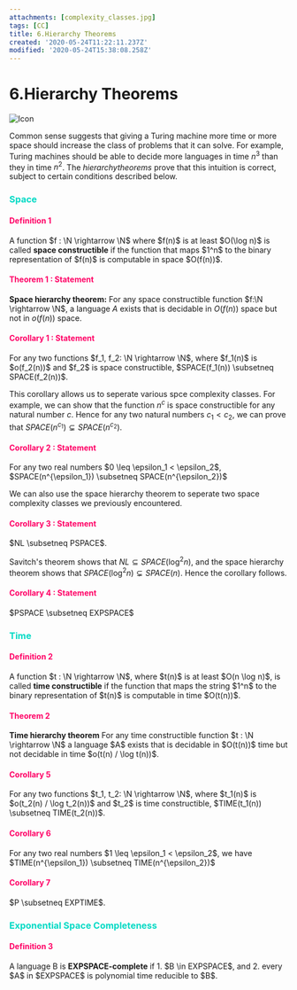 ```yaml
---
attachments: [complexity_classes.jpg]
tags: [CC]
title: 6.Hierarchy Theorems
created: '2020-05-24T11:22:11.237Z'
modified: '2020-05-24T15:38:08.258Z'
---
```


# 6.Hierarchy Theorems

![Icon](@attachment/complexity_classes.jpg)

[//]: # (Primary = #BB86FC)
[//]: # (Secondary = #03DAC5)
[//]: # (Secondary = #FF0266)

Common sense suggests that giving a Turing machine more time or more space should increase the class of problems that it can solve. For example, Turing machines should be able to decide more languages in time $n^3$ than they in time $n^2$. The $hierarchy theorems$ prove that this intuition is correct, subject to certain conditions described below.

<h3 style="color:#03DAC5">Space</h3>

<h4 style="color:#FF0266">Definition 1</h4>
A function $f : \N \rightarrow \N$ where $f(n)$ is at least $O(\log n)$ is called <b>space constructible</b> if the function that maps $1^n$ to the binary representation of $f(n)$ is computable in space $O(f(n))$.


<h4 style="color:#FF0266">Theorem 1 : Statement</h4>

<b>Space hierarchy theorem:</b> For any space constructible function $f:\N \rightarrow \N$, a language $A$ exists that is decidable in $O(f(n))$ space but not in $o(f(n))$ space.


<h4 style="color:#FF0266">Corollary 1 : Statement</h4>
For any two functions $f_1, f_2: \N \rightarrow \N$, where $f_1(n)$ is $o(f_2(n))$ and $f_2$ is space constructible, $SPACE(f_1(n)) \subsetneq SPACE(f_2(n))$.


This corollary allows us to seperate various spce complexity classes. For example, we can show that the function $n^c$ is space constructible for any natural number $c$. Hence for any two natural numbers $c_1 < c_2$, we can prove that $SPACE(n^{c_1}) \subsetneq SPACE(n^{c_2})$.


<h4 style="color:#FF0266">Corollary 2 : Statement</h4>
For any two real numbers $0 \leq \epsilon_1 < \epsilon_2$,
<br>
$SPACE(n^{\epsilon_1}) \subsetneq SPACE(n^{\epsilon_2})$


We can also use the space hierarchy theorem to seperate two space complexity classes we previously encountered.

<h4 style="color:#FF0266">Corollary 3 : Statement</h4>
$NL \subsetneq PSPACE$.

Savitch's theorem shows that $NL \subseteq SPACE(\log^{2}n)$, and the space hierarchy theorem shows that $SPACE(\log^2 n) \subsetneq SPACE(n)$. Hence the corollary follows.


<h4 style="color:#FF0266">Corollary 4 : Statement</h4>
$PSPACE \subsetneq EXPSPACE$

<h3 style="color:#03DAC5">Time</h3>

<h4 style="color:#FF0266">Definition 2</h4>
A function $t : \N \rightarrow \N$, where $t(n)$ is at least $O(n \log n)$, is called <b>time constructible</b> if the function that maps the string $1^n$ to the binary representation of $t(n)$ is computable in time $O(t(n))$.

<h4 style="color:#FF0266">Theorem 2</h4>
<b>Time hierarchy theorem</b> For any time constructible function $t : \N \rightarrow \N$ a language $A$ exists that is decidable in $O(t(n))$ time but not decidable in time $o(t(n) / \log t(n))$.

<h4 style="color:#FF0266">Corollary 5</h4>
For any two functions $t_1, t_2: \N \rightarrow \N$, where $t_1(n)$ is $o(t_2(n) / \log t_2(n))$ and $t_2$ is time constructible, $TIME(t_1(n)) \subsetneq TIME(t_2(n))$. 

<h4 style="color:#FF0266">Corollary 6</h4>
For any two real numbers $1 \leq \epsilon_1 < \epsilon_2$, we have $TIME(n^{\epsilon_1}) \subsetneq TIME(n^{\epsilon_2})$

<h4 style="color:#FF0266">Corollary 7</h4>
$P \subsetneq EXPTIME$.


<h3 style="color:#03DAC5">Exponential Space Completeness</h3>

<h4 style="color:#FF0266">Definition 3</h4>
A language B is <b>EXPSPACE-complete</b> if
  1. $B \in EXPSPACE$, and
  2. every $A$ in $EXPSPACE$ is polynomial time reducible to $B$.
